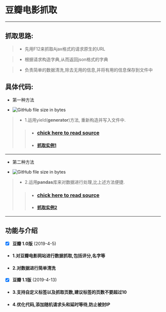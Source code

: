 # 豆瓣电影抓取  

-------

##  抓取思路:

>* 先用F12来抓取Ajax格式的请求原生的URL

>* 根据请求构造字典,从而返回json格式的字典

>* 负责简单的数据清洗,除去无用的信息,并将有用的信息保存到文件中

## 具体代码:

* 第一种方法  

* ![GitHub file size in bytes](https://img.shields.io/github/size/hfg123/Spider_crawler/Douban/douban_spider.py.svg?label=code%20size)

> * 1.运用yield(**generator**)方法, 重新构造并写入文件中. 
>> * ### [chick here to read source](https://github.com/hfg123/Spider_crawler/blob/master/Douban/douban_spider.py)  
>>* #### [抓取实例1](https://github.com/hfg123/Spider_crawler/blob/master/Douban/donban.csv)


----

* 第二种方法 

* ![GitHub file size in bytes](https://img.shields.io/github/size/hfg123/Spider_crawler/Douban/numpy_test.py.svg?label=code%20size)
> * 2.运用**pandas**库来对数据进行处理,比上述方法便捷.
>>* ### [chick here to read source](https://github.com/hfg123/Spider_crawler/blob/master/Douban/numpy_test.py)
>>* #### [抓取实例2](https://github.com/hfg123/Spider_crawler/blob/master/Douban/douba.csv)

----
## 功能与介绍

- [x] **豆瓣 1.0版** (2019-4-5)

* #### 1.对豆瓣电影网站进行数据抓取,包括评分,名字等

* #### 2.对数据进行简单清洗

- [x] **豆瓣 1.1版** (2019-4-13)

* #### 3.支持自定义标签以及抓取页数,建议标签的页数不要超过10

* #### 4.优化代码,添加随机请求头和延时等待,防止被封IP

